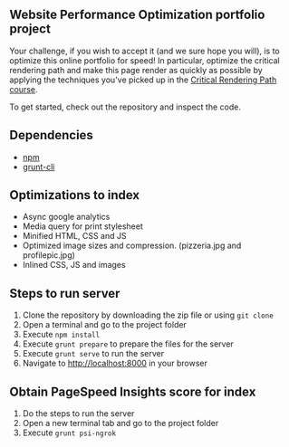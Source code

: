 ## Website Performance Optimization portfolio project

Your challenge, if you wish to accept it (and we sure hope you will), is to optimize this online portfolio for speed! In particular, optimize the critical rendering path and make this page render as quickly as possible by applying the techniques you've picked up in the [Critical Rendering Path course](https://www.udacity.com/course/ud884).

To get started, check out the repository and inspect the code.

## Dependencies
* [npm](https://www.npmjs.com/)
* [grunt-cli](https://github.com/gruntjs/grunt-cli)

## Optimizations to index

* Async google analytics
* Media query for print stylesheet
* Minified HTML, CSS and JS
* Optimized image sizes and compression. (pizzeria.jpg and profilepic.jpg)
* Inlined CSS, JS and images

## Steps to run server

1. Clone the repository by downloading the zip file or using `git clone`
2. Open a terminal and go to the project folder
3. Execute `npm install`
4. Execute `grunt prepare` to prepare the files for the server
5. Execute `grunt serve` to run the server
6. Navigate to [http://localhost:8000](http://localhost:8000) in your browser

## Obtain PageSpeed Insights score for index

1. Do the steps to run the server
2. Open a new terminal tab and go to the project folder
3. Execute `grunt psi-ngrok`
